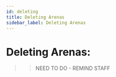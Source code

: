 ```yaml
---
id: deleting
title: Deleting Arenas
sidebar_label: Deleting Arenas
---
```


# Deleting Arenas:

> > NEED TO DO - REMIND STAFF
